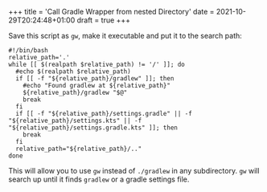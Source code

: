 +++
title = 'Call Gradle Wrapper from nested Directory'
date = 2021-10-29T20:24:48+01:00
draft = true
+++

Save this script as `gw`, make it executable and put it to the search path:

```
#!/bin/bash
relative_path='.'
while [[ $(realpath $relative_path) != '/' ]]; do
  #echo $(realpath $relative_path)
  if [[ -f "${relative_path}/gradlew" ]]; then
    #echo "Found gradlew at ${relative_path}"
    ${relative_path}/gradlew "$@"
    break
  fi
  if [[ -f "${relative_path}/settings.gradle" || -f "${relative_path}/settings.kts" || -f "${relative_path}/settings.gradle.kts" ]]; then
    break
  fi
  relative_path="${relative_path}/.."
done
```

This will allow you to use `gw` instead of `./gradlew` in any subdirectory. `gw` will search up until it finds `gradlew` or a gradle settings file.
